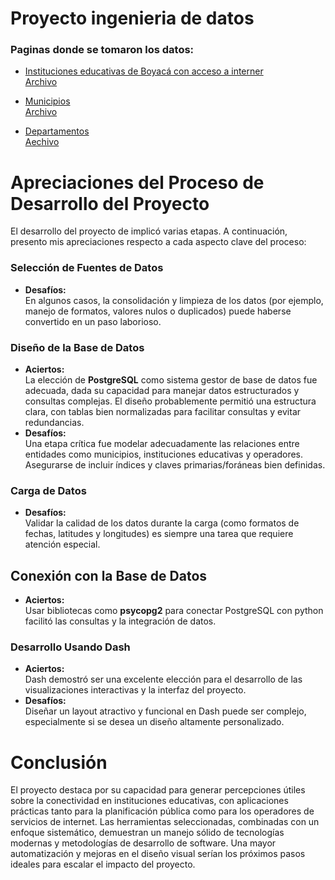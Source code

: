 # Proyecto ingenieria de datos
### Paginas donde se tomaron los datos:  
- [Instituciones educativas de Boyacá con acceso a interner  ](https://www.datos.gov.co/Ciencia-Tecnolog-a-e-Innovaci-n/INSTITUCIONES-EDUCATIVAS-OFICIALES-DE-MUNICIPIOS-D/xrdq-pb8b/about_data)  
[Archivo](Datos/INSTITUCIONES_EDUCATIVAS_OFICIALES_DE_MUNICIPIOS_DEL_DEPARTAMENTO_DE_BOYAC__CON_CONEXION_A_INTERNET_20241120.csv)  

- [Municipios](https://co.wikimedia.org/wiki/Municipios)  
[Archivo](Tablas/municipio.csv)

- [Departamentos](https://www.dian.gov.co/atencionciudadano/formulariosinstructivos/Formularios/2012/departamentos_2012.pdf)   
[Aechivo](Tablas/departamento.csv)

# Apreciaciones del Proceso de Desarrollo del Proyecto

El desarrollo del proyecto de implicó varias etapas. A continuación, presento mis apreciaciones respecto a cada aspecto clave del proceso:

### Selección de Fuentes de Datos
- **Desafíos:**  
  En algunos casos, la consolidación y limpieza de los datos (por ejemplo, manejo de formatos, valores nulos o duplicados) puede haberse convertido en un paso laborioso. 

### Diseño de la Base de Datos
- **Aciertos:**  
  La elección de **PostgreSQL** como sistema gestor de base de datos fue adecuada, dada su capacidad para manejar datos estructurados y consultas complejas. El diseño probablemente permitió una estructura clara, con tablas bien normalizadas para facilitar consultas y evitar redundancias.
- **Desafíos:**  
  Una etapa crítica fue modelar adecuadamente las relaciones entre entidades como municipios, instituciones educativas y operadores. Asegurarse de incluir índices y claves primarias/foráneas bien definidas.


### Carga de Datos

- **Desafíos:**  
  Validar la calidad de los datos durante la carga (como formatos de fechas, latitudes y longitudes) es siempre una tarea que requiere atención especial.

## Conexión con la Base de Datos
- **Aciertos:**  
  Usar bibliotecas como **psycopg2** para conectar PostgreSQL con python facilitó las consultas y la integración de datos.

### Desarrollo Usando Dash
- **Aciertos:**  
  Dash demostró ser una excelente elección para el desarrollo de las visualizaciones interactivas y la interfaz del proyecto.
- **Desafíos:**  
  Diseñar un layout atractivo y funcional en Dash puede ser complejo, especialmente si se desea un diseño altamente personalizado.

# Conclusión
El proyecto destaca por su capacidad para generar percepciones útiles sobre la conectividad en instituciones educativas, con aplicaciones prácticas tanto para la planificación pública como para los operadores de servicios de internet. Las herramientas seleccionadas, combinadas con un enfoque sistemático, demuestran un manejo sólido de tecnologías modernas y metodologías de desarrollo de software. Una mayor automatización y mejoras en el diseño visual serían los próximos pasos ideales para escalar el impacto del proyecto.



